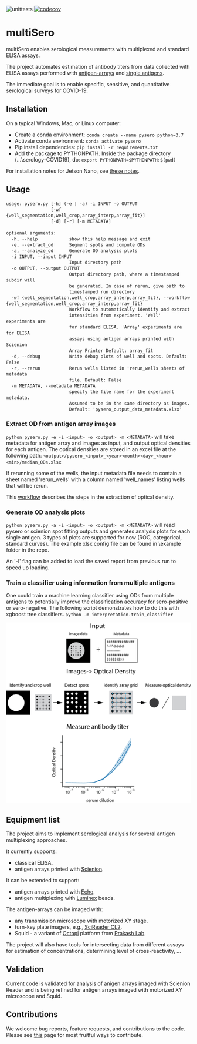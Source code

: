 ![unittests](https://github.com/czbiohub/pysero/workflows/unittests/badge.svg)
[![codecov](https://codecov.io/gh/czbiohub/pysero/branch/master/graph/badge.svg)](https://codecov.io/gh/czbiohub/pysero)

# multiSero

multiSero enables serological measurements with multiplexed and standard ELISA assays.

The project automates estimation of antibody titers from data collected with ELISA assays performed with [antigen-arrays](https://doi.org/10.1101/2019.12.20.885285) and [single antigens](https://doi.org/10.1101/2020.03.17.20037713).

The immediate goal is to enable specific, sensitive, and quantitative serological surveys for COVID-19. 

## Installation

On a typical Windows, Mac, or Linux computer:
* Create a conda environment: `conda create --name pysero python=3.7`
* Activate conda environment: `conda activate pysero`
* Pip install dependencies: `pip install -r requirements.txt`
* Add the package to PYTHONPATH. Inside the package directory (...\serology-COVID19), do: `export PYTHONPATH=$PYTHONPATH:$(pwd)` 

For installation notes for Jetson Nano, see [these notes](docs/installation.md).

## Usage
```buildoutcfg
usage: pysero.py [-h] (-e | -a) -i INPUT -o OUTPUT
                 [-wf {well_segmentation,well_crop,array_interp,array_fit}]
                 [-d] [-r] [-m METADATA]

optional arguments:
  -h, --help            show this help message and exit
  -e, --extract_od      Segment spots and compute ODs
  -a, --analyze_od      Generate OD analysis plots
  -i INPUT, --input INPUT
                        Input directory path
  -o OUTPUT, --output OUTPUT
                        Output directory path, where a timestamped subdir will
                        be generated. In case of rerun, give path to
                        timestamped run directory
  -wf {well_segmentation,well_crop,array_interp,array_fit}, --workflow {well_segmentation,well_crop,array_interp,array_fit}
                        Workflow to automatically identify and extract
                        intensities from experiment. 'Well' experiments are
                        for standard ELISA. 'Array' experiments are for ELISA
                        assays using antigen arrays printed with Scienion
                        Array Printer Default: array_fit
  -d, --debug           Write debug plots of well and spots. Default: False
  -r, --rerun           Rerun wells listed in 'rerun_wells sheets of metadata
                        file. Default: False
  -m METADATA, --metadata METADATA
                        specify the file name for the experiment metadata.
                        Assumed to be in the same directory as images.
                        Default: 'pysero_output_data_metadata.xlsx'
```
### Extract OD from antigen array images
`python pysero.py -e -i <input> -o <output> -m <METADATA>` will take metadata for antigen array and images as input, and output optical densities for each antigen. 
The optical densities are stored in an excel file at the following path: `<output>/pysero_<input>_<year><month><day>_<hour><min>/median_ODs.xlsx`

If rerunning some of the wells, the input metadata file needs to contain a sheet named 'rerun_wells'
with a column named 'well_names' listing wells that will be rerun.

This [workflow](docs/workflow.md) describes the steps in the extraction of optical density.

### Generate OD analysis plots
`python pysero.py -a -i <input> -o <output> -m <METADATA>` will read pysero or scienion spot fitting outputs and generates analysis plots for each single antigen. 3 types of plots are supported for now (ROC, categorical, standard curves).
The example xlsx config file can be found in \example folder in the repo. 

An '-l' flag can be added to load the saved report from previous run to speed up loading.

### Train a classifier using information from multiple antigens
One could train a machine learning classifier using ODs from multiple antigens to potentially improve the classification accuracy for sero-positive or sero-negative. 
The following script demonstrates how to do this with xgboost tree classifiers. 
`python -m interpretation.train_classifier` 

<img src="docs/Workflow%20Schematic.png" width="600">

## Equipment list


The project aims to implement serological analysis for several antigen multiplexing approaches. 

It currently supports: 
* classical ELISA.
* antigen arrays printed with [Scienion](https://www.scienion.com/products/sciflexarrayers/).

It can be extended to support:
* antigen arrays printed with [Echo](https://www.labcyte.com/echo-liquid-handling).
* antigen multiplexing with [Luminex](https://www.luminexcorp.com/blog/multiplex-technologies-more-effective-than-elisa-for-antibody-detection/) beads. 

The antigen-arrays can be imaged with:
 * any transmission microscope with motorized XY stage.
 * turn-key plate imagers, e.g., [SciReader CL2](https://www.scienion.com/products/scireaders/).
 * Squid - a variant of [Octopi](https://www.biorxiv.org/content/10.1101/684423v1) platform from [Prakash Lab](http://web.stanford.edu/group/prakash-lab/cgi-bin/labsite/).
 
The project will also have tools for intersecting data from different assays for estimation of concentrations, determining level of cross-reactivity, ...

## Validation

Current code is validated for analysis of anigen arrays imaged with Scienion Reader and is being refined for antigen arrays imaged with motorized XY microscope and Squid.





## Contributions
We welcome bug reports, feature requests, and contributions to the code. Please see  [this](docs/contributing.md) page for most fruitful ways to contribute.

